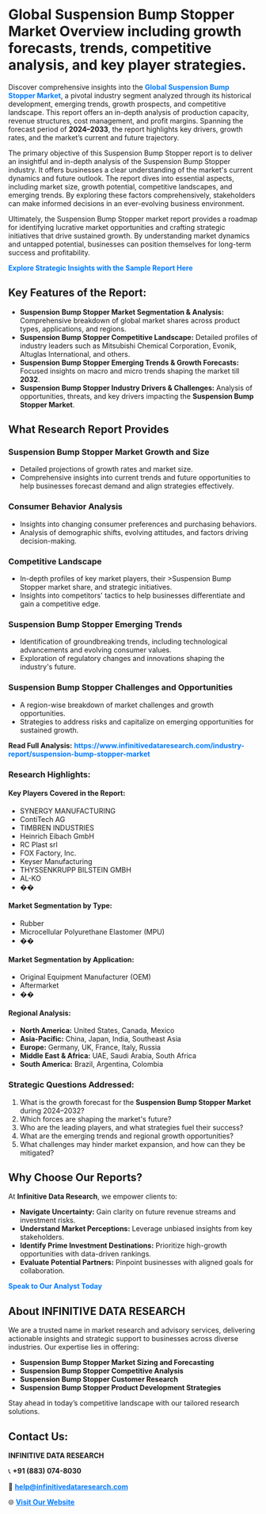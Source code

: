<h1>Global Suspension Bump Stopper Market Overview including growth forecasts, trends, competitive analysis, and key player strategies.</h1>
<p>
Discover comprehensive insights into the 
<a href="https://www.infinitivedataresearch.com/industry-report/suspension-bump-stopper-market" rel="dofollow" style="color: #007BFF; text-decoration: none;"><strong>Global Suspension Bump Stopper Market</strong></a>, a pivotal industry segment analyzed through its historical development, emerging trends, growth prospects, and competitive landscape. This report offers an in-depth analysis of production capacity, revenue structures, cost management, and profit margins. Spanning the forecast period of <strong>2024–2033</strong>, the report highlights key drivers, growth rates, and the market’s current and future trajectory.
</p>
<p>
The primary objective of this Suspension Bump Stopper report is to deliver an insightful and in-depth analysis of the Suspension Bump Stopper industry. It offers businesses a clear understanding of the market's current dynamics and future outlook. The report dives into essential aspects, including market size, growth potential, competitive landscapes, and emerging trends. By exploring these factors comprehensively, stakeholders can make informed decisions in an ever-evolving business environment.
</p>
<p>
Ultimately, the Suspension Bump Stopper market report provides a roadmap for identifying lucrative market opportunities and crafting strategic initiatives that drive sustained growth. By understanding market dynamics and untapped potential, businesses can position themselves for long-term success and profitability.
</p>
<p>
<a href="https://www.infinitivedataresearch.com/request-sample/reportId=109294" style="color: #007BFF; text-decoration: none;"><strong>Explore Strategic Insights with the Sample Report Here</strong></a>
</p>

<h2>Key Features of the Report:</h2>
<ul>
<li><strong>Suspension Bump Stopper Market Segmentation & Analysis:</strong> Comprehensive breakdown of global market shares across product types, applications, and regions.</li>
<li><strong>Suspension Bump Stopper Competitive Landscape:</strong> Detailed profiles of industry leaders such as Mitsubishi Chemical Corporation, Evonik, Altuglas International, and others.</li>
<li><strong>Suspension Bump Stopper Emerging Trends & Growth Forecasts:</strong> Focused insights on macro and micro trends shaping the market till <strong>2032</strong>.</li>
<li><strong>Suspension Bump Stopper Industry Drivers & Challenges:</strong> Analysis of opportunities, threats, and key drivers impacting the <strong>Suspension Bump Stopper Market</strong>.</li>
</ul>

<h2>What Research Report Provides</h2>
<h3>Suspension Bump Stopper Market Growth and Size</h3>
<ul>
<li>Detailed projections of growth rates and market size.</li>
<li>Comprehensive insights into current trends and future opportunities to help businesses forecast demand and align strategies effectively.</li>
</ul>

<h3>Consumer Behavior Analysis</h3>
<ul>
<li>Insights into changing consumer preferences and purchasing behaviors.</li>
<li>Analysis of demographic shifts, evolving attitudes, and factors driving decision-making.</li>
</ul>

<h3>Competitive Landscape</h3>
<ul>
<li>In-depth profiles of key market players, their >Suspension Bump Stopper market share, and strategic initiatives.</li>
<li>Insights into competitors' tactics to help businesses differentiate and gain a competitive edge.</li>
</ul>

<h3>Suspension Bump Stopper Emerging Trends</h3>
<ul>
<li>Identification of groundbreaking trends, including technological advancements and evolving consumer values.</li>
<li>Exploration of regulatory changes and innovations shaping the industry's future.</li>
</ul>

<h3>Suspension Bump Stopper Challenges and Opportunities</h3>
<ul>
<li>A region-wise breakdown of market challenges and growth opportunities.</li>
<li>Strategies to address risks and capitalize on emerging opportunities for sustained growth.</li>
</ul>
<p><strong>Read Full Analysis:</strong> <a href="https://www.infinitivedataresearch.com/industry-report/suspension-bump-stopper-market" rel="dofollow" style="color: #007BFF; text-decoration: none;"><strong>https://www.infinitivedataresearch.com/industry-report/suspension-bump-stopper-market</strong></a></p>
<h3>Research Highlights:</h3>
<h4>Key Players Covered in the Report:</h4>
<ul><li>SYNERGY MANUFACTURING</li><li>ContiTech AG</li><li>TIMBREN INDUSTRIES</li><li>Heinrich Eibach GmbH</li><li>RC Plast srl</li><li>FOX Factory, Inc.</li><li>Keyser Manufacturing</li><li>THYSSENKRUPP BILSTEIN GMBH</li><li>AL-KO</li><li>��</li></ul>
<h4>Market Segmentation by Type:</h4>
<ul><li>Rubber</li><li>Microcellular Polyurethane Elastomer (MPU)</li><li>��</li></ul>
<h4>Market Segmentation by Application:</h4>
<ul><li>Original Equipment Manufacturer (OEM)</li><li>Aftermarket</li><li>��</li></ul>

<h4>Regional Analysis:</h4>
<ul>
<li><strong>North America:</strong> United States, Canada, Mexico</li>
<li><strong>Asia-Pacific:</strong> China, Japan, India, Southeast Asia</li>
<li><strong>Europe:</strong> Germany, UK, France, Italy, Russia</li>
<li><strong>Middle East & Africa:</strong> UAE, Saudi Arabia, South Africa</li>
<li><strong>South America:</strong> Brazil, Argentina, Colombia</li>
</ul>

<h3>Strategic Questions Addressed:</h3>
<ol>
<li>What is the growth forecast for the <strong>Suspension Bump Stopper Market</strong> during 2024–2032?</li>
<li>Which forces are shaping the market's future?</li>
<li>Who are the leading players, and what strategies fuel their success?</li>
<li>What are the emerging trends and regional growth opportunities?</li>
<li>What challenges may hinder market expansion, and how can they be mitigated?</li>
</ol>

<h2>Why Choose Our Reports?</h2>
<p>At <strong>Infinitive Data Research</strong>, we empower clients to:</p>
<ul>
<li><strong>Navigate Uncertainty:</strong> Gain clarity on future revenue streams and investment risks.</li>
<li><strong>Understand Market Perceptions:</strong> Leverage unbiased insights from key stakeholders.</li>
<li><strong>Identify Prime Investment Destinations:</strong> Prioritize high-growth opportunities with data-driven rankings.</li>
<li><strong>Evaluate Potential Partners:</strong> Pinpoint businesses with aligned goals for collaboration.</li>
</ul>
<p><a href="https://www.infinitivedataresearch.com/industry-report/suspension-bump-stopper-market" rel="dofollow" style="color: #007BFF; text-decoration: none;"><strong>Speak to Our Analyst Today</strong></a></p>

<h2>About INFINITIVE DATA RESEARCH</h2>
<p>We are a trusted name in market research and advisory services, delivering actionable insights and strategic support to businesses across diverse industries. Our expertise lies in offering:</p>
<ul>
<li><strong>Suspension Bump Stopper Market Sizing and Forecasting</strong></li>
<li><strong>Suspension Bump Stopper Competitive Analysis</strong></li>
<li><strong>Suspension Bump Stopper Customer Research</strong></li>
<li><strong>Suspension Bump Stopper Product Development Strategies</strong></li>
</ul>
<p>Stay ahead in today’s competitive landscape with our tailored research solutions.</p>

<h2>Contact Us:</h2>
<p><strong>INFINITIVE DATA RESEARCH</strong></p>
<p>📞 <strong>+91 (883) 074-8030</strong></p>
<p>📧 <strong><a href="mailto:help@infinitivedataresearch.com" style="color: #007BFF;">help@infinitivedataresearch.com</a></strong></p>
<p>🌐 <strong><a href="https://www.infinitivedataresearch.com" rel="dofollow" style="color: #007BFF;">Visit Our Website</a></strong></p>